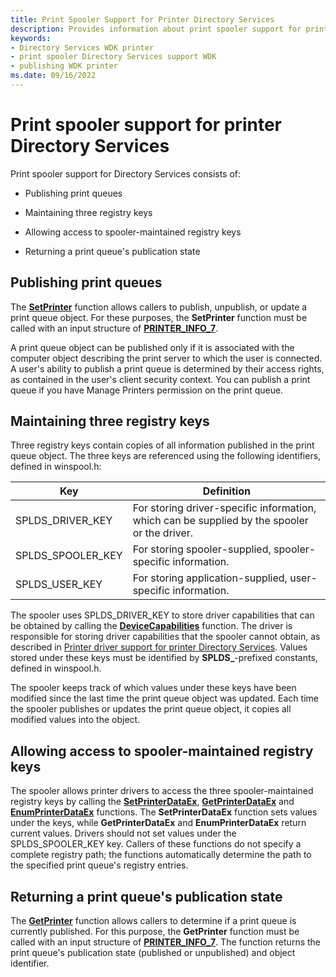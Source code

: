```yaml
---
title: Print Spooler Support for Printer Directory Services
description: Provides information about print spooler support for printer Directory Services.
keywords:
- Directory Services WDK printer
- print spooler Directory Services support WDK
- publishing WDK printer
ms.date: 09/16/2022
---
```


# Print spooler support for printer Directory Services

Print spooler support for Directory Services consists of:

- Publishing print queues

- Maintaining three registry keys

- Allowing access to spooler-maintained registry keys

- Returning a print queue's publication state

## Publishing print queues

The [**SetPrinter**](/windows/win32/printdocs/setprinter) function allows callers to publish, unpublish, or update a print queue object. For these purposes, the **SetPrinter** function must be called with an input structure of [**PRINTER_INFO_7**](/windows/win32/printdocs/printer-info-7).

A print queue object can be published only if it is associated with the computer object describing the print server to which the user is connected. A user's ability to publish a print queue is determined by their access rights, as contained in the user's client security context. You can publish a print queue if you have Manage Printers permission on the print queue.

## Maintaining three registry keys

Three registry keys contain copies of all information published in the print queue object. The three keys are referenced using the following identifiers, defined in winspool.h:

| Key | Definition |
|--|--|
| SPLDS_DRIVER_KEY | For storing driver-specific information, which can be supplied by the spooler or the driver. |
| SPLDS_SPOOLER_KEY | For storing spooler-supplied, spooler-specific information. |
| SPLDS_USER_KEY | For storing application-supplied, user-specific information. |

The spooler uses SPLDS_DRIVER_KEY to store driver capabilities that can be obtained by calling the [**DeviceCapabilities**](/windows/win32/api/wingdi/nf-wingdi-devicecapabilitiesa) function. The driver is responsible for storing driver capabilities that the spooler cannot obtain, as described in [Printer driver support for printer Directory Services](printer-driver-support-for-printer-directory-services.md). Values stored under these keys must be identified by **SPLDS_**-prefixed constants, defined in winspool.h.

The spooler keeps track of which values under these keys have been modified since the last time the print queue object was updated. Each time the spooler publishes or updates the print queue object, it copies all modified values into the object.

## Allowing access to spooler-maintained registry keys

The spooler allows printer drivers to access the three spooler-maintained registry keys by calling the [**SetPrinterDataEx**](/windows/win32/printdocs/setprinterdataex), [**GetPrinterDataEx**](/windows/win32/printdocs/getprinterdataex) and [**EnumPrinterDataEx**](/windows/win32/printdocs/enumprinterdataex) functions. The **SetPrinterDataEx** function sets values under the keys, while **GetPrinterDataEx** and **EnumPrinterDataEx** return current values. Drivers should not set values under the SPLDS_SPOOLER_KEY key. Callers of these functions do not specify a complete registry path; the functions automatically determine the path to the specified print queue's registry entries.

## Returning a print queue's publication state

The [**GetPrinter**](/windows/win32/printdocs/getprinter) function allows callers to determine if a print queue is currently published. For this purpose, the **GetPrinter** function must be called with an input structure of [**PRINTER_INFO_7**](/windows/win32/printdocs/printer-info-7). The function returns the print queue's publication state (published or unpublished) and object identifier.

